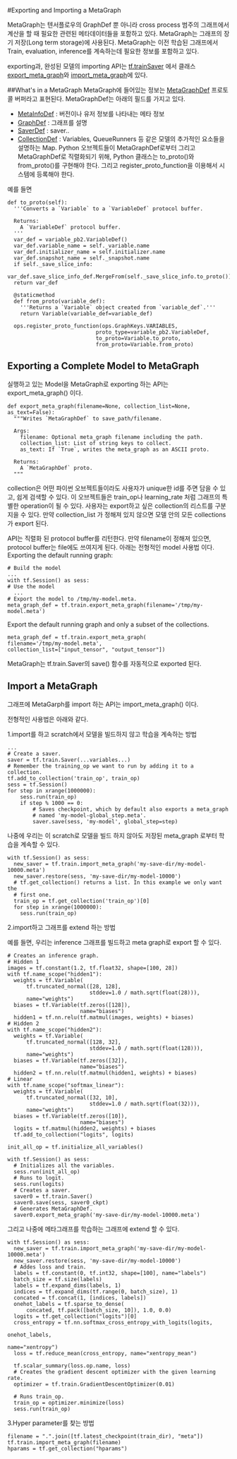 #Exporting and Importing a MetaGraph

MetaGraph는 텐서플로우의 GraphDef 뿐 아니라 cross process 범주의 그래프에서 계산을 할 때 필요한 관련된 메타데이터들을 포함하고 있다.
MetaGraph는 그래프의 장기 저장(Long term storage)에 사용된다. MetaGraph는 이전 학습된 그래프에서 Train, evaluation, inference를 계속하는데 필요한 정보를 포함하고 있다.

exporting과, 완성된 모델의 importing API는 [tf.trainSaver](https://www.tensorflow.org/versions/r0.11/api_docs/python/state_ops.html#Saver) 에서 클래스 [export_meta_graph](https://www.tensorflow.org/versions/r0.11/api_docs/python/train.html#export_meta_graph)와 [import_meta_graph](https://www.tensorflow.org/versions/r0.11/api_docs/python/train.html#import_meta_graph)에 있다.

##What's in a MetaGraph
MetaGraph에 들어있는 정보는 [MetaGraphDef](https://github.com/tensorflow/tensorflow/blob/r0.11/tensorflow/core/protobuf/meta_graph.proto) 프로토콜 버퍼라고 표현된다. MetaGraphDef는 아래의 필드를 가지고 있다.
- [MetaInfoDef](https://github.com/tensorflow/tensorflow/blob/r0.11/tensorflow/core/protobuf/meta_graph.proto) : 버전이나 유저 정보를 나타내는 메타 정보
- [GraphDef](https://github.com/tensorflow/tensorflow/blob/r0.11/tensorflow/core/framework/graph.proto) : 그래프를 설명
- [SaverDef](https://github.com/tensorflow/tensorflow/blob/r0.11/tensorflow/core/protobuf/saver.proto) : saver..
- [CollectionDef](https://github.com/tensorflow/tensorflow/blob/r0.11/tensorflow/core/protobuf/meta_graph.proto) : Variables, QueueRunners 등 같은 모델의 추가적인 요소들을 설명하는 Map. Python 오브젝트들이 MetaGraphDef로부터 그리고 MetaGraphDef로 직렬화되기 위해, Python 클래스는 to_proto()와 from_proto()를 구현해야 한다. 그리고 register_proto_function을 이용해서 시스템에 등록해야 한다.

예를 들면

    def to_proto(self):
      '''Converts a `Variable` to a `VariableDef` protocol buffer.

      Returns:
        A `VariableDef` protocol buffer.
      '''
      var_def = variable_pb2.VariableDef()
      var_def.variable_name = self._variable.name
      var_def.initializer_name = self.initializer.name
      var_def.snapshot_name = self._snapshot.name
      if self._save_slice_info:
        var_def.save_slice_info_def.MergeFrom(self._save_slice_info.to_proto())
      return var_def

      @staticmethod
      def from_proto(variable_def):
        '''Returns a `Variable` object created from `variable_def`.'''
        return Variable(variable_def=variable_def)

      ops.register_proto_function(ops.GraphKeys.VARIABLES,
                                proto_type=variable_pb2.VariableDef,
                                to_proto=Variable.to_proto,
                                from_proto=Variable.from_proto)
                            
    

## Exporting a Complete Model to MetaGraph
실행하고 있는 Model을 MetaGraph로 exporting 하는 API는 export_meta_graph() 이다.


    def export_meta_graph(filename=None, collection_list=None, as_text=False):
      """Writes `MetaGraphDef` to save_path/filename.

      Args:
        filename: Optional meta_graph filename including the path.
        collection_list: List of string keys to collect.
        as_text: If `True`, writes the meta_graph as an ASCII proto.

      Returns:
        A `MetaGraphDef` proto.
      """

collection은 어떤 파이썬 오브젝트들이라도 사용자가 unique한 id를 주면 담을 수 있고, 쉽게 검색할 수 있다. 이 오브젝트들은 train_op나 learning_rate 처럼 그래프의 특별한 operation이 될 수 있다. 
사용자는 export하고 싶은 collection의 리스트를 구분지을 수 있다. 만약 collection_list 가 정해져 있지 않으면 모델 안의 모든 collections가 export 된다.

API는 직렬화 된 protocol buffer를 리턴한다. 만약 filename이 정해져 있으면, protocol buffer는 file에도 쓰여지게 된다.
아래는 전형적인 model 사용법 이다. 
Exporting the default running graph:


    # Build the model
    ...
    with tf.Session() as sess:
    # Use the model
      ...
    # Export the model to /tmp/my-model.meta.
    meta_graph_def = tf.train.export_meta_graph(filename='/tmp/my-model.meta')


Export the default running graph and only a subset of the collections.


    meta_graph_def = tf.train.export_meta_graph(
    filename='/tmp/my-model.meta',
    collection_list=["input_tensor", "output_tensor"])


MetaGraph는 tf.train.Saver의 save() 함수를 자동적으로 exported 된다.


## Import a MetaGraph
그래프에 MetaGarph를 import 하는 API는 import_meta_graph() 이다.

전형적인 사용법은 아래와 같다.

1.import를 하고 scratch에서 모델을 빌드하지 않고 학습을 계속하는 방법

    ...
    # Create a saver.
    saver = tf.train.Saver(...variables...)
    # Remember the training_op we want to run by adding it to a collection.
    tf.add_to_collection('train_op', train_op)
    sess = tf.Session()
    for step in xrange(1000000):
        sess.run(train_op)
        if step % 1000 == 0:
            # Saves checkpoint, which by default also exports a meta_graph
            # named 'my-model-global_step.meta'.
            saver.save(sess, 'my-model', global_step=step)


나중에 우리는 이 scratch로 모델을 빌드 하지 않아도 저장된 meta_graph 로부터 학습을 계속할 수 있다.

    with tf.Session() as sess:
      new_saver = tf.train.import_meta_graph('my-save-dir/my-model-10000.meta')
      new_saver.restore(sess, 'my-save-dir/my-model-10000')
      # tf.get_collection() returns a list. In this example we only want the
      # first one.
      train_op = tf.get_collection('train_op')[0]
      for step in xrange(1000000):
        sess.run(train_op)

2.import하고 그래프를 extend 하는 방법

 예를 들면, 우리는 inference 그래프를 빌드하고 meta graph로 export 할 수 있다.

    # Creates an inference graph.
    # Hidden 1
    images = tf.constant(1.2, tf.float32, shape=[100, 28])
    with tf.name_scope("hidden1"):
      weights = tf.Variable(
          tf.truncated_normal([28, 128],
                              stddev=1.0 / math.sqrt(float(28))),
          name="weights")
      biases = tf.Variable(tf.zeros([128]),
                           name="biases")
      hidden1 = tf.nn.relu(tf.matmul(images, weights) + biases)
    # Hidden 2
    with tf.name_scope("hidden2"):
      weights = tf.Variable(
          tf.truncated_normal([128, 32],
                              stddev=1.0 / math.sqrt(float(128))),
          name="weights")
      biases = tf.Variable(tf.zeros([32]),
                           name="biases")
      hidden2 = tf.nn.relu(tf.matmul(hidden1, weights) + biases)
    # Linear
    with tf.name_scope("softmax_linear"):
      weights = tf.Variable(
          tf.truncated_normal([32, 10],
                              stddev=1.0 / math.sqrt(float(32))),
          name="weights")
      biases = tf.Variable(tf.zeros([10]),
                           name="biases")
      logits = tf.matmul(hidden2, weights) + biases
      tf.add_to_collection("logits", logits)

    init_all_op = tf.initialize_all_variables()

    with tf.Session() as sess:
      # Initializes all the variables.
      sess.run(init_all_op)
      # Runs to logit.
      sess.run(logits)
      # Creates a saver.
      saver0 = tf.train.Saver()
      saver0.save(sess, saver0_ckpt)
      # Generates MetaGraphDef.
      saver0.export_meta_graph('my-save-dir/my-model-10000.meta')

그리고 나중에 메타그래프를 학습하는 그래프에 extend 할 수 있다.

    with tf.Session() as sess:
      new_saver = tf.train.import_meta_graph('my-save-dir/my-model-10000.meta')
      new_saver.restore(sess, 'my-save-dir/my-model-10000')
      # Addes loss and train.
      labels = tf.constant(0, tf.int32, shape=[100], name="labels")
      batch_size = tf.size(labels)
      labels = tf.expand_dims(labels, 1)
      indices = tf.expand_dims(tf.range(0, batch_size), 1)
      concated = tf.concat(1, [indices, labels])
      onehot_labels = tf.sparse_to_dense(
          concated, tf.pack([batch_size, 10]), 1.0, 0.0)
      logits = tf.get_collection("logits")[0]
      cross_entropy = tf.nn.softmax_cross_entropy_with_logits(logits,
                                                              onehot_labels,
                                                              name="xentropy")
      loss = tf.reduce_mean(cross_entropy, name="xentropy_mean")

      tf.scalar_summary(loss.op.name, loss)
      # Creates the gradient descent optimizer with the given learning rate.
      optimizer = tf.train.GradientDescentOptimizer(0.01)

      # Runs train_op.
      train_op = optimizer.minimize(loss)
      sess.run(train_op)

3.Hyper parameter를 찾는 방법

    filename = ".".join([tf.latest_checkpoint(train_dir), "meta"])
    tf.train.import_meta_graph(filename)
    hparams = tf.get_collection("hparams")

